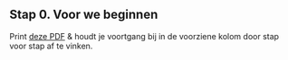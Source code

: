 

## Stap 0. Voor we beginnen

Print <a href="https://github.com/SovereignNode/bitcoin-intro/raw/master/bitcoin-intro.pdf" target="_blank">deze PDF</a> & houdt je voortgang bij in de voorziene kolom door stap voor stap af te vinken.
